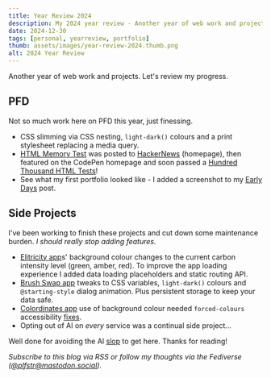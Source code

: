 ```yaml
---
title: Year Review 2024
description: My 2024 year review - Another year of web work and projects. Let's review my progress.
date: 2024-12-30
tags: [personal, yearreview, portfolio]
thumb: assets/images/year-review-2024.thumb.png
alt: 2024 Year Review
---
```


Another year of web work and projects. Let's review my progress.

## PFD

Not so much work here on <abbr>PFD</abbr> this year, just finessing. 

* CSS slimming via CSS nesting, `light-dark()` colours and a print stylesheet replacing a media query.
* [HTML Memory Test](/blog/html-elements-test/) was posted to [HackerNews](https://news.ycombinator.com/item?id=40968520) (homepage), then featured on the CodePen homepage and soon passed a [Hundred Thousand HTML Tests](/blog/100k-html-tests/)!
* See what my first portfolio looked like - I added a screenshot to my [Early Days](/blog/early-days/) post. 

## Side Projects

I've been working to finish these projects and cut down some maintenance burden. _I should really stop adding features._

+ [Elitricity app](/elitricity/)s' background colour changes to the current carbon intensity level (green, amber, red). To improve the app loading experience I added data loading placeholders and static routing API. 
+ [Brush Swap app](/blog/brush-swap/) tweaks to CSS variables, `light-dark()` colours  and `@starting-style` dialog animation. Plus persistent storage to keep your data safe.
+ [Colordinates app](/blog/colordinates/) use of background colour needed `forced-colours` accessibility [fixes](https://www.smashingmagazine.com/2022/06/guide-windows-high-contrast-mode/).
+ Opting out of <abbr>AI</abbr> on _every_ service was a continual side project&hellip; 

Well done for avoiding the <abbr>AI</abbr> [slop](https://en.wikipedia.org/wiki/Slop_(artificial_intelligence)) to get here. Thanks for reading!

_Subscribe to this blog via RSS or follow my thoughts via the Fediverse ([@plfstr@mastodon.social](https://mastodon.social/@plfstr))._
